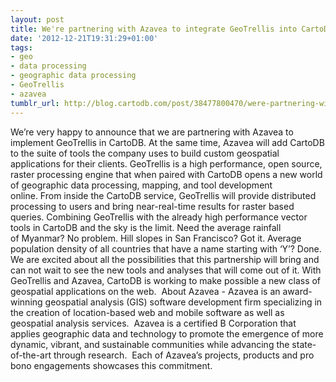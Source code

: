 ```yaml
---
layout: post
title: We're partnering with Azavea to integrate GeoTrellis into CartoDB
date: '2012-12-21T19:31:29+01:00'
tags:
- geo
- data processing
- geographic data processing
- GeoTrellis
- azavea
tumblr_url: http://blog.cartodb.com/post/38477800470/were-partnering-with-azavea-to-integrate-geotrellis
---
```


We’re very happy to announce that we are partnering with Azavea to implement GeoTrellis in CartoDB. At the same time, Azavea will add CartoDB to the suite of tools the company uses to build custom geospatial applications for their clients.
GeoTrellis is a high performance, open source, raster processing engine that when paired with CartoDB opens a new world of geographic data processing, mapping, and tool development online. From inside the CartoDB service, GeoTrellis will provide distributed processing to users and bring near-real-time results for raster based queries. Combining GeoTrellis with the already high performance vector tools in CartoDB and the sky is the limit. Need the average rainfall of Myanmar? No problem. Hill slopes in San Francisco? Got it. Average population density of all countries that have a name starting with ‘Y’? Done.
We are excited about all the possibilities that this partnership will bring and can not wait to see the new tools and analyses that will come out of it. With GeoTrellis and Azavea, CartoDB is working to make possible a new class of geospatial applications on the web. 
About Azavea - Azavea is an award-winning geospatial analysis (GIS) software development firm specializing in the creation of location-based web and mobile software as well as geospatial analysis services.  Azavea is a certified B Corporation that applies geographic data and technology to promote the emergence of more dynamic, vibrant, and sustainable communities while advancing the state-of-the-art through research.  Each of Azavea’s projects, products and pro bono engagements showcases this commitment. 
